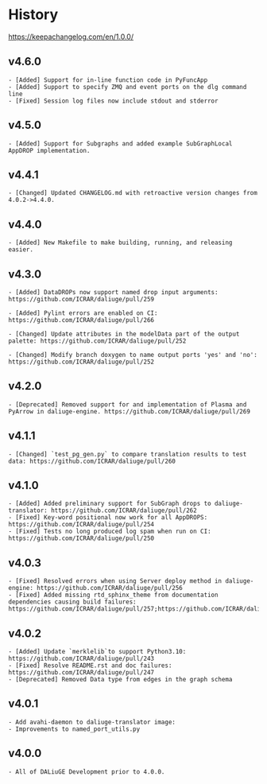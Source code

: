 # History
https://keepachangelog.com/en/1.0.0/

## v4.6.0

    - [Added] Support for in-line function code in PyFuncApp
    - [Added] Support to specify ZMQ and event ports on the dlg command line
    - [Fixed] Session log files now include stdout and stderror

## v4.5.0

    - [Added] Support for Subgraphs and added example SubGraphLocal AppDROP implementation.

## v4.4.1 

    - [Changed] Updated CHANGELOG.md with retroactive version changes from 4.0.2->4.4.0. 

## v4.4.0

    - [Added] New Makefile to make building, running, and releasing easier.  

## v4.3.0

    - [Added] DataDROPs now support named drop input arguments: https://github.com/ICRAR/daliuge/pull/259

    - [Added] Pylint errors are enabled on CI: https://github.com/ICRAR/daliuge/pull/266 

    - [Changed] Update attributes in the modelData part of the output palette: https://github.com/ICRAR/daliuge/pull/252

    - [Changed] Modify branch doxygen to name output ports 'yes' and 'no': https://github.com/ICRAR/daliuge/pull/252

## v4.2.0

    - [Deprecated] Removed support for and implementation of Plasma and PyArrow in daliuge-engine. https://github.com/ICRAR/daliuge/pull/269 

## v4.1.1

    - [Changed] `test_pg_gen.py` to compare translation results to test data: https://github.com/ICRAR/daliuge/pull/260 

## v4.1.0

    - [Added] Added preliminary support for SubGraph drops to daliuge-translator: https://github.com/ICRAR/daliuge/pull/262 
    - [Fixed] Key-word positional now work for all AppDROPS: https://github.com/ICRAR/daliuge/pull/254
    - [Fixed] Tests no long produced log spam when run on CI: https://github.com/ICRAR/daliuge/pull/250

## v4.0.3 

    - [Fixed] Resolved errors when using Server deploy method in daliuge-engine: https://github.com/ICRAR/daliuge/pull/256
    - [Fixed] Added missing rtd_sphinx_theme from documentation dependencies causing build failures: https://github.com/ICRAR/daliuge/pull/257;https://github.com/ICRAR/daliuge/pull/258

## v4.0.2

    - [Added] Update `merklelib`to support Python3.10: https://github.com/ICRAR/daliuge/pull/243
    - [Fixed] Resolve README.rst and doc failures: https://github.com/ICRAR/daliuge/pull/247
    - [Deprecated] Removed Data type from edges in the graph schema

## v4.0.1

    - Add avahi-daemon to daliuge-translator image:
    - Improvements to named_port_utils.py
    
## v4.0.0 

    - All of DALiuGE Development prior to 4.0.0.
